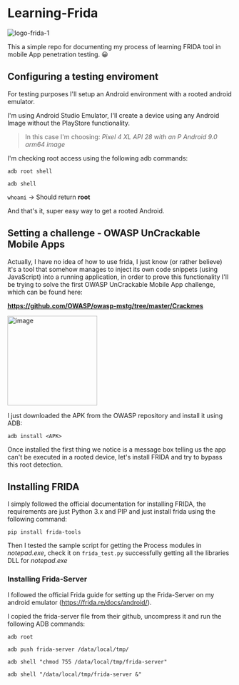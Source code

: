 # Learning-Frida

![logo-frida-1](https://user-images.githubusercontent.com/6371396/181407974-b3ded26f-f01f-47ec-9fbc-2872fc44b36e.png)

This a simple repo for documenting my process of learning FRIDA tool in mobile App penetration testing. :grinning:

## Configuring a testing enviroment

For testing purposes I'll setup an Android environment with a rooted android emulator.

I'm using Android Studio Emulator, I'll create a device using any Android Image without the PlayStore functionality.
>In this case I'm choosing: *Pixel 4 XL API 28 with an P Android 9.0 arm64 image*



I'm checking root access using the following adb commands:

`adb root shell`

`adb shell`

`whoami` -> Should return **root**

And that's it, super easy way to get a rooted Android.

## Setting a challenge - OWASP UnCrackable Mobile Apps

Actually, I have no idea of how to use frida, I just know (or rather believe) it's a tool that somehow manages to inject its own code snippets (using JavaScript) into a running application, in order to prove this functionality I'll be trying to solve the first OWASP UnCrackable Mobile App challenge, which can be found here:
  
 **https://github.com/OWASP/owasp-mstg/tree/master/Crackmes**
 
<img width="201" alt="image" src="https://user-images.githubusercontent.com/6371396/182033791-8933b070-2475-4ba4-b04b-2fbdb560fd6c.png">

I just downloaded the APK from the OWASP repository and install it using ADB:

`adb install <APK>`

Once installed the first thing we notice is a message box telling us the app can't be executed in a rooted device, 
let's install FRIDA and try to bypass this root detection.

## Installing FRIDA

I simply followed the official documentation for installing FRIDA, the requirements are just Python 3.x and PIP and just install frida using the following command:

`pip install frida-tools`

Then I tested the sample script for getting the Process modules in *notepad.exe*, check it on `frida_test.py` successfully getting all the libraries DLL for *notepad.exe*

### Installing Frida-Server

I followed the official Frida guide for setting up the Frida-Server on my android emulator (https://frida.re/docs/android/).

I copied the frida-server file from their github, uncompress it and run the following ADB commands:

`adb root`

`adb push frida-server /data/local/tmp/`

`adb shell "chmod 755 /data/local/tmp/frida-server"`

`adb shell "/data/local/tmp/frida-server &"`
